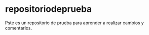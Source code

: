 # repositoriodeprueba
Pste es un repositorio de prueba para aprender a realizar cambios y comentarlos.
